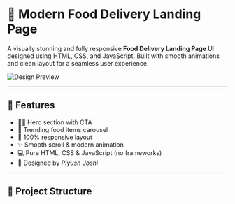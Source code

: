 # 🍔 Modern Food Delivery Landing Page

A visually stunning and fully responsive **Food Delivery Landing Page UI** designed using HTML, CSS, and JavaScript. Built with smooth animations and clean layout for a seamless user experience.

![Design Preview](https://piyush2707.github.io/piyush-food-delivery/) 

---

## 🚀 Features

- 🧑‍🍳 Hero section with CTA
- 🍕 Trending food items carousel
- 📱 100% responsive layout
- ✨ Smooth scroll & modern animation
- 💻 Pure HTML, CSS & JavaScript (no frameworks)
- 👤 Designed by *Piyush Joshi*

---

## 📂 Project Structure
